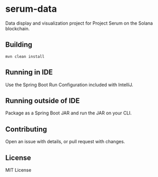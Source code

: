 # serum-data
Data display and visualization project for Project Serum on the Solana blockchain.
## Building
```
mvn clean install
```

## Running in IDE
Use the Spring Boot Run Configuration included with IntelliJ.

## Running outside of IDE
Package as a Spring Boot JAR and run the JAR on your CLI.

## Contributing
Open an issue with details, or pull request with changes.

## License
MIT License